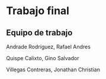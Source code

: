 # Trabajo final

## Equipo de trabajo

Andrade Rodríguez, Rafael Andres

Quispe Calixto, Gino Salvador

Villegas Contreras, Jonathan Christian
